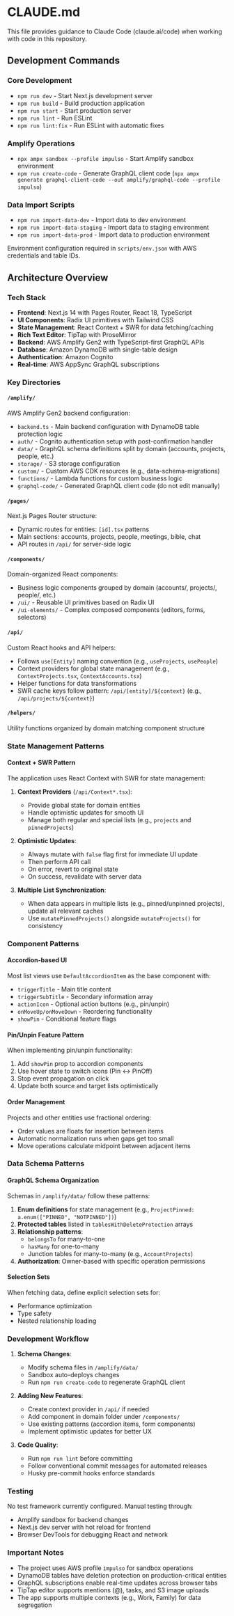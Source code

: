 # CLAUDE.md

This file provides guidance to Claude Code (claude.ai/code) when working with code in this repository.

## Development Commands

### Core Development

- `npm run dev` - Start Next.js development server
- `npm run build` - Build production application
- `npm run start` - Start production server
- `npm run lint` - Run ESLint
- `npm run lint:fix` - Run ESLint with automatic fixes

### Amplify Operations

- `npx ampx sandbox --profile impulso` - Start Amplify sandbox environment
- `npm run create-code` - Generate GraphQL client code (`npx ampx generate graphql-client-code --out amplify/graphql-code --profile impulso`)

### Data Import Scripts

- `npm run import-data-dev` - Import data to dev environment
- `npm run import-data-staging` - Import data to staging environment
- `npm run import-data-prod` - Import data to production environment

Environment configuration required in `scripts/env.json` with AWS credentials and table IDs.

## Architecture Overview

### Tech Stack

- **Frontend**: Next.js 14 with Pages Router, React 18, TypeScript
- **UI Components**: Radix UI primitives with Tailwind CSS
- **State Management**: React Context + SWR for data fetching/caching
- **Rich Text Editor**: TipTap with ProseMirror
- **Backend**: AWS Amplify Gen2 with TypeScript-first GraphQL APIs
- **Database**: Amazon DynamoDB with single-table design
- **Authentication**: Amazon Cognito
- **Real-time**: AWS AppSync GraphQL subscriptions

### Key Directories

#### `/amplify/`

AWS Amplify Gen2 backend configuration:

- `backend.ts` - Main backend configuration with DynamoDB table protection logic
- `auth/` - Cognito authentication setup with post-confirmation handler
- `data/` - GraphQL schema definitions split by domain (accounts, projects, people, etc.)
- `storage/` - S3 storage configuration
- `custom/` - Custom AWS CDK resources (e.g., data-schema-migrations)
- `functions/` - Lambda functions for custom business logic
- `graphql-code/` - Generated GraphQL client code (do not edit manually)

#### `/pages/`

Next.js Pages Router structure:

- Dynamic routes for entities: `[id].tsx` patterns
- Main sections: accounts, projects, people, meetings, bible, chat
- API routes in `/api/` for server-side logic

#### `/components/`

Domain-organized React components:

- Business logic components grouped by domain (accounts/, projects/, people/, etc.)
- `/ui/` - Reusable UI primitives based on Radix UI
- `/ui-elements/` - Complex composed components (editors, forms, selectors)

#### `/api/`

Custom React hooks and API helpers:

- Follows `use[Entity]` naming convention (e.g., `useProjects`, `usePeople`)
- Context providers for global state management (e.g., `ContextProjects.tsx`, `ContextAccounts.tsx`)
- Helper functions for data transformations
- SWR cache keys follow pattern: `/api/[entity]/${context}` (e.g., `/api/projects/${context}`)

#### `/helpers/`

Utility functions organized by domain matching component structure

### State Management Patterns

#### Context + SWR Pattern

The application uses React Context with SWR for state management:

1. **Context Providers** (`/api/Context*.tsx`):
   - Provide global state for domain entities
   - Handle optimistic updates for smooth UI
   - Manage both regular and special lists (e.g., `projects` and `pinnedProjects`)

2. **Optimistic Updates**:
   - Always mutate with `false` flag first for immediate UI update
   - Then perform API call
   - On error, revert to original state
   - On success, revalidate with server data

3. **Multiple List Synchronization**:
   - When data appears in multiple lists (e.g., pinned/unpinned projects), update all relevant caches
   - Use `mutatePinnedProjects()` alongside `mutateProjects()` for consistency

### Component Patterns

#### Accordion-based UI

Most list views use `DefaultAccordionItem` as the base component with:

- `triggerTitle` - Main title content
- `triggerSubTitle` - Secondary information array
- `actionIcon` - Optional action buttons (e.g., pin/unpin)
- `onMoveUp/onMoveDown` - Reordering functionality
- `showPin` - Conditional feature flags

#### Pin/Unpin Feature Pattern

When implementing pin/unpin functionality:

1. Add `showPin` prop to accordion components
2. Use hover state to switch icons (Pin ↔ PinOff)
3. Stop event propagation on click
4. Update both source and target lists optimistically

#### Order Management

Projects and other entities use fractional ordering:

- Order values are floats for insertion between items
- Automatic normalization runs when gaps get too small
- Move operations calculate midpoint between adjacent items

### Data Schema Patterns

#### GraphQL Schema Organization

Schemas in `/amplify/data/` follow these patterns:

1. **Enum definitions** for state management (e.g., `ProjectPinned: a.enum(["PINNED", "NOTPINNED"])`)
2. **Protected tables** listed in `tablesWithDeleteProtection` arrays
3. **Relationship patterns**:
   - `belongsTo` for many-to-one
   - `hasMany` for one-to-many
   - Junction tables for many-to-many (e.g., `AccountProjects`)
4. **Authorization**: Owner-based with specific operation permissions

#### Selection Sets

When fetching data, define explicit selection sets for:

- Performance optimization
- Type safety
- Nested relationship loading

### Development Workflow

1. **Schema Changes**:
   - Modify schema files in `/amplify/data/`
   - Sandbox auto-deploys changes
   - Run `npm run create-code` to regenerate GraphQL client

2. **Adding New Features**:
   - Create context provider in `/api/` if needed
   - Add component in domain folder under `/components/`
   - Use existing patterns (accordion items, form components)
   - Implement optimistic updates for better UX

3. **Code Quality**:
   - Run `npm run lint` before committing
   - Follow conventional commit messages for automated releases
   - Husky pre-commit hooks enforce standards

### Testing

No test framework currently configured. Manual testing through:

- Amplify sandbox for backend changes
- Next.js dev server with hot reload for frontend
- Browser DevTools for debugging React and network

### Important Notes

- The project uses AWS profile `impulso` for sandbox operations
- DynamoDB tables have deletion protection on production-critical entities
- GraphQL subscriptions enable real-time updates across browser tabs
- TipTap editor supports mentions (@), tasks, and S3 image uploads
- The app supports multiple contexts (e.g., Work, Family) for data segregation
